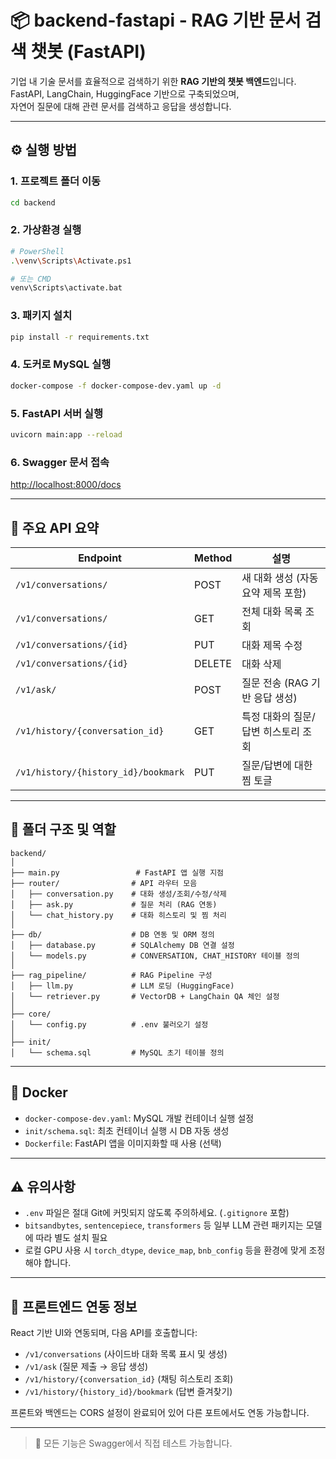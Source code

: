 # 📦 backend-fastapi - RAG 기반 문서 검색 챗봇 (FastAPI)

기업 내 기술 문서를 효율적으로 검색하기 위한 **RAG 기반의 챗봇 백엔드**입니다.  
FastAPI, LangChain, HuggingFace 기반으로 구축되었으며,  
자연어 질문에 대해 관련 문서를 검색하고 응답을 생성합니다.

---

## ⚙️ 실행 방법

### 1. 프로젝트 폴더 이동

```bash
cd backend
```

### 2. 가상환경 실행

```bash
# PowerShell
.\venv\Scripts\Activate.ps1

# 또는 CMD
venv\Scripts\activate.bat
```

### 3. 패키지 설치

```bash
pip install -r requirements.txt
```

### 4. 도커로 MySQL 실행

```bash
docker-compose -f docker-compose-dev.yaml up -d
```

### 5. FastAPI 서버 실행

```bash
uvicorn main:app --reload
```

### 6. Swagger 문서 접속

[http://localhost:8000/docs](http://localhost:8000/docs)

---

## 🔑 주요 API 요약

| Endpoint                             | Method | 설명                                 |
|--------------------------------------|--------|--------------------------------------|
| `/v1/conversations/`                 | POST   | 새 대화 생성 (자동 요약 제목 포함)  |
| `/v1/conversations/`                 | GET    | 전체 대화 목록 조회                  |
| `/v1/conversations/{id}`             | PUT    | 대화 제목 수정                       |
| `/v1/conversations/{id}`             | DELETE | 대화 삭제                            |
| `/v1/ask/`                           | POST   | 질문 전송 (RAG 기반 응답 생성)      |
| `/v1/history/{conversation_id}`      | GET    | 특정 대화의 질문/답변 히스토리 조회 |
| `/v1/history/{history_id}/bookmark`  | PUT    | 질문/답변에 대한 찜 토글            |

---

## 📁 폴더 구조 및 역할

```
backend/
│
├── main.py                 # FastAPI 앱 실행 지점
├── router/                # API 라우터 모음
│   ├── conversation.py    # 대화 생성/조회/수정/삭제
│   ├── ask.py             # 질문 처리 (RAG 연동)
│   └── chat_history.py    # 대화 히스토리 및 찜 처리
│
├── db/                    # DB 연동 및 ORM 정의
│   ├── database.py        # SQLAlchemy DB 연결 설정
│   └── models.py          # CONVERSATION, CHAT_HISTORY 테이블 정의
│
├── rag_pipeline/          # RAG Pipeline 구성
│   ├── llm.py             # LLM 로딩 (HuggingFace)
│   └── retriever.py       # VectorDB + LangChain QA 체인 설정
│
├── core/
│   └── config.py          # .env 불러오기 설정
│
├── init/
│   └── schema.sql         # MySQL 초기 테이블 정의
```

---

## 🐳 Docker

- `docker-compose-dev.yaml`: MySQL 개발 컨테이너 실행 설정
- `init/schema.sql`: 최초 컨테이너 실행 시 DB 자동 생성
- `Dockerfile`: FastAPI 앱을 이미지화할 때 사용 (선택)

---

## ⚠️ 유의사항

- `.env` 파일은 절대 Git에 커밋되지 않도록 주의하세요. (`.gitignore` 포함)
- `bitsandbytes`, `sentencepiece`, `transformers` 등 일부 LLM 관련 패키지는 모델에 따라 별도 설치 필요
- 로컬 GPU 사용 시 `torch_dtype`, `device_map`, `bnb_config` 등을 환경에 맞게 조정해야 합니다.

---

## 🤝 프론트엔드 연동 정보

React 기반 UI와 연동되며, 다음 API를 호출합니다:

- `/v1/conversations` (사이드바 대화 목록 표시 및 생성)
- `/v1/ask` (질문 제출 → 응답 생성)
- `/v1/history/{conversation_id}` (채팅 히스토리 조회)
- `/v1/history/{history_id}/bookmark` (답변 즐겨찾기)

프론트와 백엔드는 CORS 설정이 완료되어 있어 다른 포트에서도 연동 가능합니다.

---

> 📌 모든 기능은 Swagger에서 직접 테스트 가능합니다.



